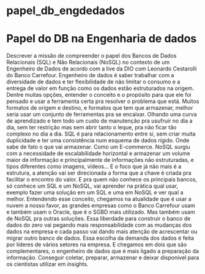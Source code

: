 # papel_db_engdedados
# Papel do DB na Engenharia de dados
Descrever a missão de compreender o papel dos Bancos de Dados Relacionais (SQL) e Não Relacionais (NoSQL) no contexto de um Engenheiro de Dados de acordo com a live da DIO com Leonardo Cestarolli do Banco Carrefour.
Engenheiro de dados é saber trabalhar com a diversidade de dados e ter flexibilidade de não limitar o consumo e a entrega de valor em função como os dados estão estruturados na origem.
Dentre muitas opções, entender o conceito e o propósito para que ele foi pensado e usar a ferramenta certa pra resolver o problema que está.
Muitos formatos de origem e destino, e formatos que tem que armazenar, melhor seria usar um  conjunto de ferramentas pra se encaixar. Olhando uma curva de aprendizado e tem todo um custo de manutenção pra usufruir no dia a dia, sem ter restrição mas sem abrir tanto o leque, pra não ficar tão complexo no dia a dia.
SQL é para relacionamento entre si, sem criar muita duplicidade e ter uma consistência num esquema de dados rígido. Onde sabe de fato o que vai armazenar. Como um E-commerce.
NoSQL surgiu com a necessidade de escalabilidade horizontal e armazenar um volume maior de informação e principalmente de informações não estruturadas, e tipos diferentes como imagens, vídeos...
E o foco que já não mais é a estrutura, a atenção vai ser direcionada a forma que a chave é criada pra facilitar o encontro do valor.
E pra quem não conhece os principais bancos, só conhece um SQL e um NoSQL, vai aprender na prática qual usar, exemplo fazer uma solução em um SQL e uma em NoSQL e ver qual a melhor.
Entendendo esse conceito, chegamos na atualidade que é usar a nuvem a nosso favor, as grandes empresas como o Banco Carrefour usam e também usam o Oracle, que é o SGBD mais utilizado. Mas também usam de NoSQL pra outras soluções.
Essa liberdade para construir o banco de dados do zero vai pegando mais responsabilidade com as mudanças dos dados na empresa e cada passo vai dando mais atenção de acrescentar ou migrar outro banco de dados.
Essa escolha da demanda dos dados é feita por líderes de vários setores na empresa. E chegamos em dois que são complementares, o engenheiro de dados que é mais ligado a preparação da informação. Conseguir coletar, preparar, armazenar e deixar disponível para os cientistas utilizar em insights.
